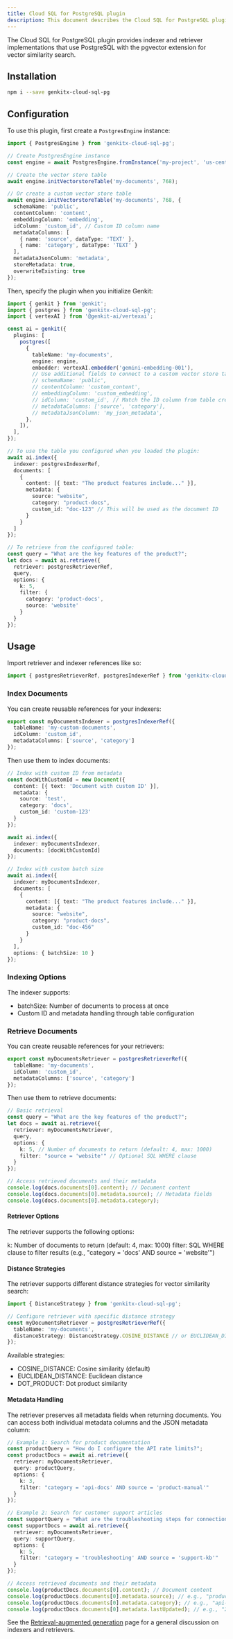 ```yaml
---
title: Cloud SQL for PostgreSQL plugin
description: This document describes the Cloud SQL for PostgreSQL plugin for Genkit, providing indexer and retriever implementations that use PostgreSQL with the pgvector extension for vector similarity search.
---
```


The Cloud SQL for PostgreSQL plugin provides indexer and retriever implementations that use PostgreSQL with the pgvector extension for vector similarity search.

## Installation

```bash
npm i --save genkitx-cloud-sql-pg
```

## Configuration

To use this plugin, first create a `PostgresEngine` instance:

```ts
import { PostgresEngine } from 'genkitx-cloud-sql-pg';

// Create PostgresEngine instance
const engine = await PostgresEngine.fromInstance('my-project', 'us-central1', 'my-instance', 'my-database');

// Create the vector store table
await engine.initVectorstoreTable('my-documents', 768);

// Or create a custom vector store table
await engine.initVectorstoreTable('my-documents', 768, {
  schemaName: 'public',
  contentColumn: 'content',
  embeddingColumn: 'embedding',
  idColumn: 'custom_id', // Custom ID column name
  metadataColumns: [
    { name: 'source', dataType: 'TEXT' },
    { name: 'category', dataType: 'TEXT' }
  ],
  metadataJsonColumn: 'metadata',
  storeMetadata: true,
  overwriteExisting: true
});
```

Then, specify the plugin when you initialize Genkit:

```ts
import { genkit } from 'genkit';
import { postgres } from 'genkitx-cloud-sql-pg';
import { vertexAI } from '@genkit-ai/vertexai';

const ai = genkit({
  plugins: [
    postgres([
      {
        tableName: 'my-documents',
        engine: engine,
        embedder: vertexAI.embedder('gemini-embedding-001'),
        // Use additional fields to connect to a custom vector store table
        // schemaName: 'public',
        // contentColumn: 'custom_content',
        // embeddingColumn: 'custom_embedding',
        // idColumn: 'custom_id', // Match the ID column from table creation
        // metadataColumns: ['source', 'category'],
        // metadataJsonColumn: 'my_json_metadata',
      },
    ]),
  ],
});

// To use the table you configured when you loaded the plugin:
await ai.index({
  indexer: postgresIndexerRef,
  documents: [
    {
      content: [{ text: "The product features include..." }],
      metadata: {
        source: "website",
        category: "product-docs",
        custom_id: "doc-123" // This will be used as the document ID
      }
    }
  ]
});

// To retrieve from the configured table:
const query = "What are the key features of the product?";
let docs = await ai.retrieve({
  retriever: postgresRetrieverRef,
  query,
  options: {
    k: 5,
    filter: {
      category: 'product-docs',
      source: 'website'
    }
  }
});
```

## Usage

Import retriever and indexer references like so:

```ts
import { postgresRetrieverRef, postgresIndexerRef } from 'genkitx-cloud-sql-pg';
```

### Index Documents

You can create reusable references for your indexers:

```ts
export const myDocumentsIndexer = postgresIndexerRef({
  tableName: 'my-custom-documents',
  idColumn: 'custom_id',
  metadataColumns: ['source', 'category']
});
```

Then use them to index documents:

```ts
// Index with custom ID from metadata
const docWithCustomId = new Document({
  content: [{ text: 'Document with custom ID' }],
  metadata: {
    source: 'test',
    category: 'docs',
    custom_id: 'custom-123'
  }
});

await ai.index({
  indexer: myDocumentsIndexer,
  documents: [docWithCustomId]
});

// Index with custom batch size
await ai.index({
  indexer: myDocumentsIndexer,
  documents: [
    {
      content: [{ text: "The product features include..." }],
      metadata: {
        source: "website",
        category: "product-docs",
        custom_id: "doc-456"
      }
    }
  ],
  options: { batchSize: 10 }
});
```

### Indexing Options
The indexer supports:

* batchSize: Number of documents to process at once
* Custom ID and metadata handling through table configuration


### Retrieve Documents

You can create reusable references for your retrievers:

```ts
export const myDocumentsRetriever = postgresRetrieverRef({
  tableName: 'my-documents',
  idColumn: 'custom_id',
  metadataColumns: ['source', 'category']
});
```


Then use them to retrieve documents:

```ts
// Basic retrieval
const query = "What are the key features of the product?";
let docs = await ai.retrieve({
  retriever: myDocumentsRetriever,
  query,
  options: {
    k: 5, // Number of documents to return (default: 4, max: 1000)
    filter: "source = 'website'" // Optional SQL WHERE clause
  }
});

// Access retrieved documents and their metadata
console.log(docs.documents[0].content); // Document content
console.log(docs.documents[0].metadata.source); // Metadata fields
console.log(docs.documents[0].metadata.category);
```


#### Retriever Options

The retriever supports the following options:

k: Number of documents to return (default: 4, max: 1000)
filter: SQL WHERE clause to filter results (e.g., "category = 'docs' AND source = 'website'")

#### Distance Strategies

The retriever supports different distance strategies for vector similarity search:

```ts
import { DistanceStrategy } from 'genkitx-cloud-sql-pg';

// Configure retriever with specific distance strategy
const myDocumentsRetriever = postgresRetrieverRef({
  tableName: 'my-documents',
  distanceStrategy: DistanceStrategy.COSINE_DISTANCE // or EUCLIDEAN_DISTANCE
});
```


Available strategies:
* COSINE_DISTANCE: Cosine similarity (default)
* EUCLIDEAN_DISTANCE: Euclidean distance
* DOT_PRODUCT: Dot product similarity

#### Metadata Handling

The retriever preserves all metadata fields when returning documents. You can access both individual metadata columns and the JSON metadata column:

```ts
// Example 1: Search for product documentation
const productQuery = "How do I configure the API rate limits?";
const productDocs = await ai.retrieve({
  retriever: myDocumentsRetriever,
  query: productQuery,
  options: {
    k: 3,
    filter: "category = 'api-docs' AND source = 'product-manual'"
  }
});

// Example 2: Search for customer support articles
const supportQuery = "What are the troubleshooting steps for connection issues?";
const supportDocs = await ai.retrieve({
  retriever: myDocumentsRetriever,
  query: supportQuery,
  options: {
    k: 5,
    filter: "category = 'troubleshooting' AND source = 'support-kb'"
  }
});

// Access retrieved documents and their metadata
console.log(productDocs.documents[0].content); // Document content
console.log(productDocs.documents[0].metadata.source); // e.g., "product-manual"
console.log(productDocs.documents[0].metadata.category); // e.g., "api-docs"
console.log(productDocs.documents[0].metadata.lastUpdated); // e.g., "2024-03-15"
```

See the [Retrieval-augmented generation](http://../rag.md) page for a general discussion on indexers and retrievers.
